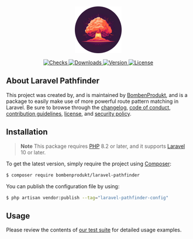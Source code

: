 <p align="center">
    <a href="https://bombenprodukt.com" target="_blank">
        <img src="https://raw.githubusercontent.com/BombenProdukt/assets/main/logo-text.svg" width="128" alt="BombenProdukt Logo" />
    </a>
</p>

<p align="center">
    <a href="https://github.com/BombenProdukt/laravel-pathfinder/actions">
        <img src="https://badge.sh/github/check-runs/BombenProdukt/laravel-pathfinder" alt="Checks" />
    </a>
    <a href="https://packagist.org/packages/bombenprodukt/laravel-pathfinder">
        <img src="https://badge.sh/packagist/downloads/BombenProdukt/laravel-pathfinder" alt="Downloads" />
    </a>
    <a href="https://packagist.org/packages/bombenprodukt/laravel-pathfinder">
        <img src="https://badge.sh/packagist/version/BombenProdukt/laravel-pathfinder" alt="Version" />
    </a>
    <a href="https://packagist.org/packages/bombenprodukt/laravel-pathfinder">
        <img src="https://badge.sh/packagist/license/BombenProdukt/laravel-pathfinder" alt="License" />
    </a>
</p>

## About Laravel Pathfinder

This project was created by, and is maintained by [BombenProdukt](https://github.com/BombenProdukt), and is a package to easily make use of more powerful route pattern matching in Laravel. Be sure to browse through the [changelog](CHANGELOG.md), [code of conduct](.github/CODE_OF_CONDUCT.md), [contribution guidelines](.github/CONTRIBUTING.md), [license](LICENSE), and [security policy](.github/SECURITY.md).

## Installation

> **Note**
> This package requires [PHP](https://www.php.net/) 8.2 or later, and it supports [Laravel](https://laravel.com/) 10 or later.

To get the latest version, simply require the project using [Composer](https://getcomposer.org/):

```bash
$ composer require bombenprodukt/laravel-pathfinder
```

You can publish the configuration file by using:

```bash
$ php artisan vendor:publish --tag="laravel-pathfinder-config"
```

## Usage

Please review the contents of [our test suite](/tests) for detailed usage examples.
